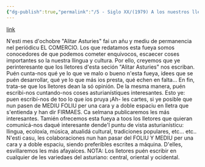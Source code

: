```yaml
---
{"dg-publish":true,"permalink":"/5 - Siglo XX/(1979) A los nuestros lletores/","tags":["#Siglo_20","a1979","central","Alitar_Asturies","escrito","Gijón","periódico"]}
---
```


[link](moz-extension://93546a79-e876-42f8-b2cc-3ddf14718ce0/editor/page.html)

N'esti mes d'ochobre "Alitar Asturies" fai un añu y mediu de permanencia nel periódicu EL COMERCIO. Los que redatamos esta fueya somos conocedores de que podemos cometer enquivocos, escaecer coses importantes so la nuestra llingua y cultura. Por ello, creyemos que ye perinteresante que los lletores d'esta seción "Alitar Asturies" nos escriban. Puén cunta-nos qué ye lo que ve malo o bueno n'esta fueya, idees que se puén desarrollar, qué ye lo que más ios presta, qué echen en falta... En fin, trata-se que los lletores dean la só opinión. De la mesma manera, puén escribi-nos cuntando-nos coses asturianístiques interesantes. Esto ye: puen escribí-nos de too lo que ios pruya ¡Ah- les cartes, si ye posible que nun pasen de MEDIU FOLIU per una cara y a doble espaciu en lletra que s'entienda y han dir FIRMAES. Ca selmana publicaremos les más interesantes.
Tamién ofrecemos esta fueya a toos los lletores que quieran comunicá-nos daqué interesante dende'l puntu de vista asturianísticu: llingua, ecoloxía, música, atualidá cultural, tradiciones populares, etc... etc.. N'esti casu, les colaboraciones nun han pasar del FOLIU Y MEDIU per una cara y a doble espaciu, siendo preferibles escrites a máquina. D'elles, esvillaremos les más afayaíces.
NOTA: Los lletores puén escribir en cualquier de les variedaes del asturiano: central, oriental y ocidental.
